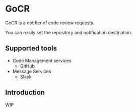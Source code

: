 # GoCR

GoCR is a notifier of code review requests.

You can easily set the repository and notification destination.

## Supported tools

- Code Management services
  - GitHub
- Message Services
  - Slack 

## Introduction

WIP
